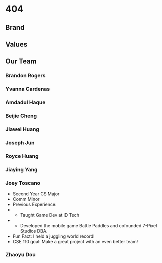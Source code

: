 # 404
## Brand 
## Values
## Our Team
### Brandon Rogers
### Yvanna Cardenas
### Amdadul Haque
### Beijie Cheng
### Jiawei Huang
### Joseph Jun
### Royce Huang
### Jiaying Yang
### Joey Toscano
* Second Year CS Major
* Comm Minor
* Previous Experience:
* * Taught Game Dev at iD Tech
* * Developed the mobile game Battle Paddles and cofounded 7-Pixel Studios DBA.
* Fun Fact: I held a juggling world record!
* CSE 110 goal: Make a great project with an even better team!
### Zhaoyu Dou
